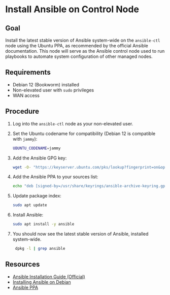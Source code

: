 # Install Ansible on Control Node

## Goal

Install the latest stable version of Ansible system-wide on the `ansible-ctl` node using the Ubuntu PPA, as recommended
by the official Ansible documentation. This node will serve as the Ansible control node used to run playbooks to
automate system configuration of other managed nodes.

## Requirements

- Debian 12 (Bookworm) installed
- Non-elevated user with `sudo` privileges
- WAN access

## Procedure

1. Log into the `ansible-ctl` node as your non-elevated user.

2. Set the Ubuntu codename for compatibility (Debian 12 is compatible with `jammy`):

    ```bash
    UBUNTU_CODENAME=jammy
    ```

3. Add the Ansible GPG key:

    ```bash
    wget -O- "https://keyserver.ubuntu.com/pks/lookup?fingerprint=on&op=get&search=0x6125E2A8C77F2818FB7BD15B93C4A3FD7BB9C367" | sudo gpg --dearmour -o /usr/share/keyrings/ansible-archive-keyring.gpg
    ```

4. Add the Ansible PPA to your sources list:

    ```bash
    echo "deb [signed-by=/usr/share/keyrings/ansible-archive-keyring.gpg] http://ppa.launchpad.net/ansible/ansible/ubuntu $UBUNTU_CODENAME main" | sudo tee /etc/apt/sources.list.d/ansible.list
    ```

5. Update package index:

    ```bash
    sudo apt update
    ```

6. Install Ansible:

    ```bash
    sudo apt install -y ansible
    ```

7. You should now see the latest stable version of Ansible, installed system-wide.

    ```bash
     dpkg -l | grep ansible
    ```

## Resources

- [Ansible Installation Guide (Official)](https://docs.ansible.com/ansible/latest/installation_guide/index.html)
- [Installing Ansible on Debian](https://docs.ansible.com/ansible/latest/installation_guide/installation_distros.html#installing-ansible-on-debian)
- [Ansible PPA](https://launchpad.net/~ansible/+archive/ubuntu/ansible)
